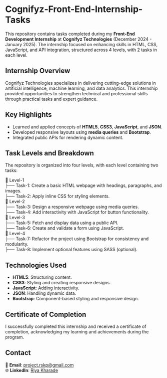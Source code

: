 # Cognifyz-Front-End-Internship-Tasks  
This repository contains tasks completed during my **Front-End Development Internship** at **Cognifyz Technologies** (December 2024 - January 2025). The internship focused on enhancing skills in HTML, CSS, JavaScript, and API integration, structured across 4 levels, with 2 tasks in each level.  

## Internship Overview  
Cognifyz Technologies specializes in delivering cutting-edge solutions in artificial intelligence, machine learning, and data analytics. This internship provided opportunities to strengthen technical and professional skills through practical tasks and expert guidance.  

## Key Highlights  
- Learned and applied concepts of **HTML5**, **CSS3**, **JavaScript**, and **JSON**.  
- Developed responsive layouts using **media queries** and **Bootstrap**.  
- Integrated public APIs for rendering dynamic content.  

## Task Levels and Breakdown  
The repository is organized into four levels, with each level containing two tasks:  

📂 Level-1  
   ├── Task-1: Create a basic HTML webpage with headings, paragraphs, and images.  
   ├── Task-2: Apply inline CSS for styling elements.  
📂 Level-2  
   ├── Task-3: Design a responsive webpage using media queries.  
   ├── Task-4: Add interactivity with JavaScript for button functionality.  
📂 Level-3  
   ├── Task-5: Fetch and display data using a public API.  
   ├── Task-6: Create and validate a form using JavaScript.  
📂 Level-4  
   ├── Task-7: Refactor the project using Bootstrap for consistency and modularity.  
   ├── Task-8: Implement optional features using SASS (optional).  


## Technologies Used  
- **HTML5**: Structuring content.  
- **CSS3**: Styling and creating responsive designs.  
- **JavaScript**: Adding interactivity.  
- **JSON**: Handling dynamic data.  
- **Bootstrap**: Component-based styling and responsive design.  

## Certificate of Completion  
I successfully completed this internship and received a certificate of completion, acknowledging my learning and achievements during the program.  

## Contact  
📧 **Email**: project.rskp@gmail.com  
🌐 **LinkedIn**: [Riya Kharade](#)  
